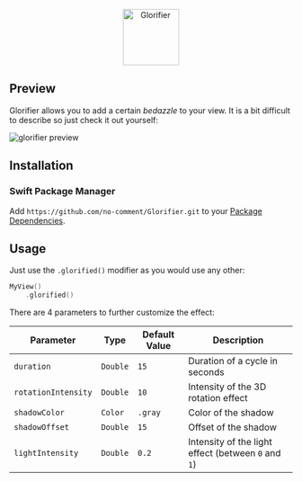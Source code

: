 <p align="center">
  <picture height="50">
    <source media="(prefers-color-scheme: dark)" srcset="https://user-images.githubusercontent.com/31541782/203431445-d6ac4836-27b6-4d18-b48a-956483150c51.png">
    <source media="(prefers-color-scheme: light)" srcset="https://user-images.githubusercontent.com/31541782/203431367-9253aa36-4c60-4a7b-a02b-29b15965cd77.png">
    <img alt="Glorifier" height="100" src="https://user-images.githubusercontent.com/31541782/203431367-9253aa36-4c60-4a7b-a02b-29b15965cd77.png">
  </picture>
</p>

## Preview
Glorifier allows you to add a certain *bedazzle* to your view. It is a bit difficult to describe so just check it out yourself:

![glorifier preview](https://user-images.githubusercontent.com/31541782/203437388-4eb916f8-fe48-4b3d-ab6b-b8d229c1a4cf.gif)


## Installation
### Swift Package Manager
Add `https://github.com/no-comment/Glorifier.git` to your [Package Dependencies](https://developer.apple.com/documentation/xcode/adding_package_dependencies_to_your_app).


## Usage

Just use the `.glorified()` modifier as you would use any other:

```swift
MyView()
    .glorified()
```

There are 4 parameters to further customize the effect:

| **Parameter**       | **Type** | **Default Value** | **Description**                                      |
| ------------------- | -------- | ----------------- | ---------------------------------------------------- |
| `duration`          | `Double` | `15`              | Duration of a cycle in seconds                       |
| `rotationIntensity` | `Double` | `10`              | Intensity of the 3D rotation effect                  |
| `shadowColor`       | `Color`  | `.gray`           | Color of the shadow                                  |
| `shadowOffset`      | `Double` | `15`              | Offset of the shadow                                 |
| `lightIntensity`    | `Double` | `0.2`             | Intensity of the light effect (between `0` and `1`)  |
